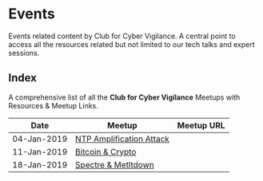 # Events
Events related content by Club for Cyber Vigilance. A central point to access all the resources related but not limited to our tech talks and expert sessions.

## Index
A comprehensive list of all the **Club for Cyber Vigilance** Meetups with Resources & Meetup Links.

| Date | Meetup | Meetup URL | 
| :--: | ------ | ---------- |
| 04-Jan-2019 | [NTP Amplification Attack](./ntp-04-2019) |
| 11-Jan-2019 | [Bitcoin & Crypto](./bitcoin-11-01-2019) |
| 18-Jan-2019 | [Spectre & Metltdown](./sm-18-01-2019) |
